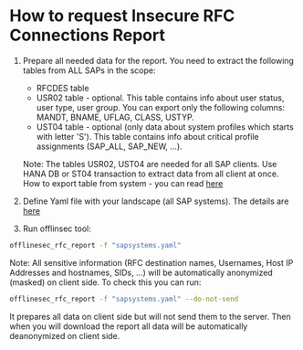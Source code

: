 
# How to request Insecure RFC Connections Report

1. Prepare all needed data for the report. You need to extract the following tables from ALL SAPs in the scope:
   * RFCDES table
   * USR02 table - optional. This table contains info about user status, user type, user group. You can export only the following columns: MANDT, BNAME, UFLAG, CLASS, USTYP. 
   * UST04 table - optional (only data about system profiles which starts with letter 'S'). This table contains info about critical profile assignments (SAP_ALL, SAP_NEW, ...). 

    Note: The tables USR02, UST04 are needed for all SAP clients. Use HANA DB or ST04 transaction to extract data from all client at once. 
    How to export table from system - you can read [here](./get_table.md)

2. Define Yaml file with your landscape (all SAP systems). The details are [here](./yaml_file_rfc_struct.md)
3. Run offlinsec tool:
```sh
offlinesec_rfc_report -f "sapsystems.yaml"
```

Note: All sensitive information (RFC destination names, Usernames, Host IP Addresses and hostnames, SIDs, ...) will be automatically anonymized (masked) on client side. To check this you can run:
```sh
offlinesec_rfc_report -f "sapsystems.yaml" --do-not-send
```
It prepares all data on client side but will not send them to the server. 
Then when you will download the report all data will be automatically deanonymized on client side.